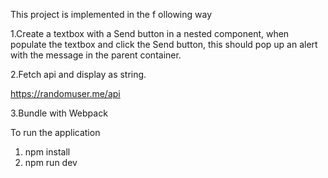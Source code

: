 This project is implemented in the f ollowing way

1.Create a textbox with a Send button in a nested component, when populate the textbox and click the Send button, this should pop up an alert with the message in the parent container.

2.Fetch api and display as string.

https://randomuser.me/api

3.Bundle with Webpack

To run the application

1. npm install
2. npm run dev
